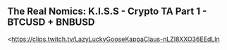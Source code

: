 ## The Real Nomics: K.I.S.S - Crypto TA Part 1 - BTCUSD + BNBUSD
<https://clips.twitch.tv/LazyLuckyGooseKappaClaus-nLZI8XXO36EEdLln>
